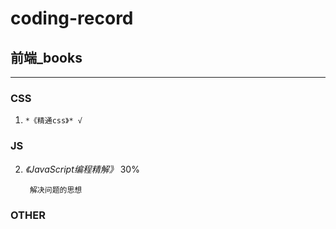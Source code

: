 # coding-record

## 前端_books
***
### CSS

1. `*《精通css》* √ `

### JS

2. *《JavaScript编程精解》*  30%

        解决问题的思想

### OTHER
